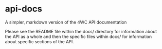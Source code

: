 # api-docs
A simpler, markdown version of the 4WC API documentation

Please see the README file within the docs/ directory for information about the API as a whole
and then the specific files within docs/ for information about specific sections of the API.